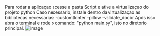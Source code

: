 Para rodar a aplicaçao acesse a pasta Script e ative a virtualizaçao do projeto python
Caso necessario, instale dentro da virtualizaçao as bibliotecas necessarias:
  -customtkinter
  -pillow
  -validate_docbr
Após isso abra o terminal e rode o comando: "python main.py", isto no diretorio principal.
![image](https://github.com/user-attachments/assets/2e7fce5c-a58f-4a3b-a592-8e4af4899bff)
